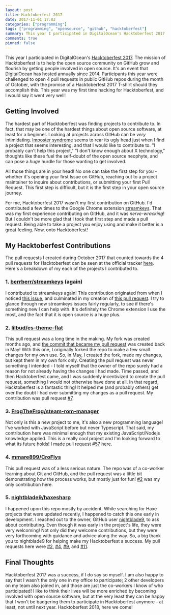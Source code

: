 ```yaml
---
layout: post
title: Hacktoberfest 2017
date: 2017-11-01 17:03
categories: ["programming"]
tags: ["programming", "opensource", "github", "hacktoberfest"]
summary: This year I participated in DigitalOcean's Hacktoberfest 2017.  The goal of Hacktoberfest is to help the open source community on GitHub grow and flourish, and get people involved in open source.  This year was my first time hacking for Hacktoberfest...
comments: true
pinned: false
---
```


This year I participated in DigitalOcean's [Hacktoberfest 2017](https://hacktoberfest.digitalocean.com).  The mission of Hacktoberfest is to help the open source community on GitHub grow and flourish by getting people involved in open source.  It's an event that DigitalOcean has hosted annually since 2014.  Participants this year were challenged to open 4 pull requests in public GitHub repos during the month of October, with the promise of a Hacktoberfest 2017 T-shirt should they accomplish this.  This year was my first time hacking for Hacktoberfest, and I would say it went very well!

## Getting Involved

The hardest part of Hacktoberfest was finding projects to contribute to.  In fact, that may be one of the hardest things about open source software, at least for a beginner.  Looking at projects across GitHub can be *very* intimidating.  [Imposter syndrome](https://en.wikipedia.org/wiki/Impostor_syndrome) seems to rear its ugly head just when I find a project that seems interesting, and that I would like to contribute to.  "I probably can't help this project," "I don't know enough about X technology," thoughts like these fuel the self-doubt of the open source neophyte, and can pose a *huge* hurdle for those wanting to get involved.

All those things are in your head! No one can take the first step for you - whether it's opening your first Issue on GitHub, reaching out to a project maintainer to inquire about contributions, or submitting your first Pull Request.  This first step is difficult, but it is the first step in your open source journey.

For me, Hacktoberfest 2017 wasn't my first contribution on GitHub.  I'd contributed a few times to the Google Chrome extension [streamkeys](https://github.com/berrberr/streamkeys).  That was my first experience contributing on GitHub, and it was *nerve-wracking*! But I couldn't be more glad that I took that first step and made a pull request.  Being able to take a project you enjoy using and make it better is a great feeling.  Now, onto Hacktoberfest!

## My Hacktoberfest Contributions

The pull requests I created during October 2017 that counted towards the 4 pull requests for Hacktoberfest can be seen at the official tracker [here](https://hacktoberfest.digitalocean.com/stats/bsinky).  Here's a breakdown of my each of the projects I contributed to.

### 1. [berrberr/streamkeys](http://github.com/berrberr/streamkeys) (again)

I contributed to streamkeys again! This contribution originated from when I noticed [this issue](https://github.com/berrberr/streamkeys/issues/325), and culminated in my creation of [this pull request](https://github.com/berrberr/streamkeys/pull/369).  I try to glance through new streamkeys issues fairly regularly, to see if there's something new I can help with.  It's definitely the Chrome extension I use the most, and the fact that it is open source is a huge plus.

### 2. [lilbud/es-theme-flat](https://github.com/lilbud/es-theme-flat)

This pull request was a long time in the making.  My fork was created months ago, and [the commit that became my pull request](https://github.com/lilbud/es-theme-flat/pull/7/commits/d66920d677a7942762a99bccd6084e39bf9dcad8) was created back in May! With this one, I originally forked the repo to make a few small changes for my own use.  So, in May, I created the fork, made my changes, but kept them in my own fork only.  Creating the pull request was never something I intended - I told myself that the owner of the repo surely had a reason for not already having the changes I had made.  Time passed, and then Hacktoberfest came, and I was suddenly incentivized to create the pull request, something I would not otherwise have done at all.  In that regard, Hacktoberfest is a fantastic thing! It helped me (and probably others) get over the doubt I had over submitting my changes as a pull request. My contribution was pull request [#7](https://github.com/lilbud/es-theme-flat/pull/7).

### 3. [FrogTheFrog/steam-rom-manager](https://github.com/FrogTheFrog/steam-rom-manager) 

Not only is this a new project to me, it's also a new programming language! I've worked with JavaScript before but never Typescript.  That said, my contribution here was minimal enough that my existing JavaScript/Nodejs knowledge applied.  This is a really cool project and I'm looking forward to what its future holds! I made pull request [#57](https://github.com/FrogTheFrog/steam-rom-manager/pull/57) here.

### 4. [mmare899/CroFlys](http://github.com/mmare899/CroFlys)

This pull request was of a less serious nature.  The repo was of a co-worker learning about Git and GitHub, and the pull request was a little bit demonstrating how the process works, but mostly just for fun! [#2](https://github.com/mmare899/CroFlys/pull/2) was my only contribution here.

### 5. [nightblade9/haxesharp](http://github.com/nightblade9/haxesharp)

I happened upon this repo mostly by accident.  While searching for Haxe projects that were updated recently, I happened to catch this one early in development.  I reached out to the owner, GitHub user [nightblade9](https://github.com/nightblade9), to ask about contributing.  Even though it was early in the project's life, they were very welcoming! Not only did they welcome contributions, but they were very forthcoming with guidance and advice along the way.  So, a big thank you to nightblade9 for helping make my Hacktoberfest a success.  My pull requests here were [#2](https://github.com/nightblade9/haxesharp/pull/2), [#4](https://github.com/nightblade9/haxesharp/pull/4), [#9](https://github.com/nightblade9/haxesharp/pull/9), and [#11](https://github.com/nightblade9/haxesharp/pull/11).

## Final Thoughts

Hacktoberfest 2017 was a success, if I do say so myself.  I am also happy to say that I wasn't the only one in my office to participate; 2 other developers on my team also joined in, and those are just the co-workers I know of who participated! I like to think their lives will be more enriched by becoming involved with open source software, but at the very least they can be happy that I won't be badgering them to participate in Hacktoberfest anymore - at least, not until next year.  Hacktoberfest 2018, here we come!
